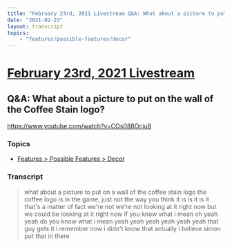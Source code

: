 ```yaml
---
title: "February 23rd, 2021 Livestream Q&A: What about a picture to put on the wall of the Coffee Stain logo?"
date: "2021-02-23"
layout: transcript
topics:
    - "features/possible-features/decor"
---
```

# [February 23rd, 2021 Livestream](../2021-02-23.md)
## Q&A: What about a picture to put on the wall of the Coffee Stain logo?
https://www.youtube.com/watch?v=COs088Ocju8

### Topics
* [Features > Possible Features > Decor](../topics/features/possible-features/decor.md)

### Transcript

> what about a picture to put on a wall of the coffee stain logo the coffee logo is in the game, just not the way you think it is is it is it that's a matter of fact we're not we're not looking at it right now but we could be looking at it right now if you know what i mean oh yeah yeah do you know what i mean yeah yeah yeah yeah yeah yeah that guy gets it i remember now i didn't know that actually i believe simon put that in there
